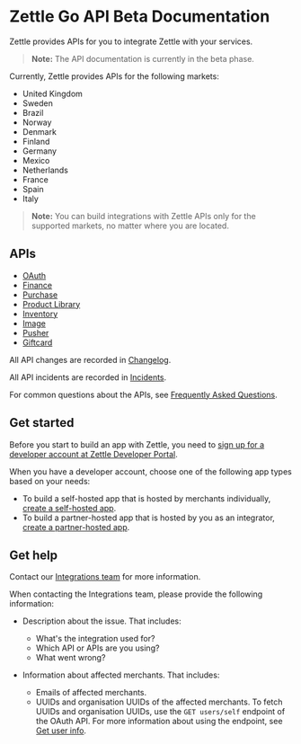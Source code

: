 # Zettle Go API Beta Documentation

Zettle provides APIs for you to integrate Zettle with your services.

> **Note:** The API documentation is currently in the beta phase.

Currently, Zettle provides APIs for the following markets:

-   United Kingdom
-   Sweden
-   Brazil
-   Norway
-   Denmark
-   Finland
-   Germany
-   Mexico
-   Netherlands
-   France
-   Spain
-   Italy

> **Note:** You can build integrations with Zettle APIs only for the supported markets, no matter where you are located.

## APIs

-   [OAuth](authorization.md)
-   [Finance](finance-api/overview.md)
-   [Purchase](purchase.adoc)
-   [Product Library](product-library.adoc)
-   [Inventory](inventory-api/overview.md)
-   [Image](image.md)
-   [Pusher](pusher-api/overview.md)
-   [Giftcard](giftcard.md)

All API changes are recorded in [Changelog](CHANGELOG.adoc).

All API incidents are recorded in [Incidents](incidents.md).

For common questions about the APIs, see [Frequently Asked Questions](faq.adoc).

## Get started
Before you start to build an app with Zettle, you need to [sign up for a developer account at Zettle Developer Portal](get-started/user-guides/sign-up-for-a-developer-account.md).

When you have a developer account, choose one of the following app types based on your needs:
* To build a self-hosted app that is hosted by merchants individually, [create a self-hosted app](oauth-api/user-guides/create-an-app/create-a-self-hosted-app/create-a-self-hosted-app.md).
* To build a partner-hosted app that is hosted by you as an integrator, [create a partner-hosted app](oauth-api/user-guides/create-an-app/create-a-partner-hosted-app.md).

## Get help
Contact our [Integrations team](mailto:api@zettle.com) for more information. 

When contacting the Integrations team, please provide the following information:

* Description about the issue. That includes:
    * What's the integration used for?
    * Which API or APIs are you using?
    * What went wrong? 

* Information about affected merchants. That includes:
    * Emails of affected merchants.
    * UUIDs and organisation UUIDs of the affected merchants.
      To fetch UUIDs and organisation UUIDs, use the `GET users/self` endpoint of the OAuth API. For more information about using the endpoint, see [Get user info](authorization.md/#get-user-info).
